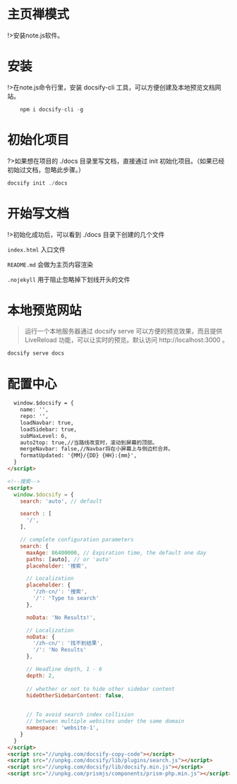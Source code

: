 # 主页禅模式

!>安装note.js软件。

# 安装
!>在note.js命令行里，安装 docsify-cli 工具，可以方便创建及本地预览文档网站。

```note.js
	npm i docsify-cli -g
```

# 初始化项目
?>如果想在项目的 ./docs 目录里写文档，直接通过 init 初始化项目。（如果已经初始过文档，忽略此步骤。）

```note.js
docsify init ./docs
```
# 开始写文档
!>初始化成功后，可以看到 ./docs 目录下创建的几个文件

`index.html` 入口文件 

`README.md` 会做为主页内容渲染 

`.nojekyll` 用于阻止忽略掉下划线开头的文件 


# 本地预览网站
>运行一个本地服务器通过 docsify serve 可以方便的预览效果，而且提供 LiveReload 功能，可以让实时的预览。默认访问 http://localhost:3000 。

```note.js
docsify serve docs
```

# 配置中心

```html
  window.$docsify = {
    name: '',
    repo: '',
    loadNavbar: true,
    loadSidebar: true,
    subMaxLevel: 6,
	auto2top: true,//当路线改变时，滚动到屏幕的顶部。
	mergeNavbar: false,//Navbar将在小屏幕上与侧边栏合并。
	formatUpdated: '{MM}/{DD} {HH}:{mm}',
  }
</script>

<!--搜索-->
<script>
  window.$docsify = {
    search: 'auto', // default

    search : [
      '/', 
    ],

    // complete configuration parameters
    search: {
      maxAge: 86400000, // Expiration time, the default one day
      paths: [auto], // or 'auto'
      placeholder: '搜索',

      // Localization
      placeholder: {
        '/zh-cn/': '搜索',
        '/': 'Type to search'
      },

      noData: 'No Results!',

      // Localization
      noData: {
        '/zh-cn/': '找不到结果',
        '/': 'No Results'
      },

      // Headline depth, 1 - 6
      depth: 2,
    
      // whether or not to hide other sidebar content
      hideOtherSidebarContent: false, 
      

      // To avoid search index collision
      // between multiple websites under the same domain
      namespace: 'website-1',
    }
  }
</script>
<script src="//unpkg.com/docsify-copy-code"></script>
<script src="//unpkg.com/docsify/lib/plugins/search.js"></script>
<script src="//unpkg.com/docsify/lib/docsify.min.js"></script>
<script src="//unpkg.com/prismjs/components/prism-php.min.js"></script>
```
